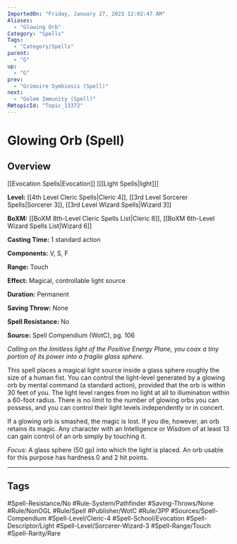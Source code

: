 ```yaml
---
ImportedOn: "Friday, January 27, 2023 12:02:47 AM"
Aliases:
  - "Glowing Orb"
Category: "Spells"
Tags:
  - "Category/Spells"
parent:
  - "G"
up:
  - "G"
prev:
  - "Grimoire Symbiosis (Spell)"
next:
  - "Golem Immunity (Spell)"
RWtopicId: "Topic_13372"
---
```

# Glowing Orb (Spell)
## Overview
[[Evocation Spells|Evocation]] \[[[Light Spells|light]]]

**Level:** [[4th Level Cleric Spells|Cleric 4]], [[3rd Level Sorcerer Spells|Sorcerer 3]], [[3rd Level Wizard Spells|Wizard 3]]

**BoXM:** [[BoXM 8th-Level Cleric Spells List|Cleric 8]], [[BoXM 6th-Level Wizard Spells List|Wizard 6]]

**Casting Time:** 1 standard action

**Components:** V, S, F

**Range:** Touch

**Effect:** Magical, controllable light source

**Duration:** Permanent

**Saving Throw:** None

**Spell Resistance:** No

**Source:** Spell Compendium (WotC), pg. 106

*Calling on the limitless light of the Positive Energy Plane, you coax a tiny portion of its power into a fragile glass sphere.*

This spell places a magical light source inside a glass sphere roughly the size of a human fist. You can control the light-level generated by a glowing orb by mental command (a standard action), provided that the orb is within 30 feet of you. The light level ranges from no light at all to illumination within a 60-foot radius. There is no limit to the number of glowing orbs you can possess, and you can control their light levels independently or in concert.

If a glowing orb is smashed, the magic is lost. If you die, however, an orb retains its magic. Any character with an Intelligence or Wisdom of at least 13 can gain control of an orb simply by touching it.

*Focus:* A glass sphere (50 gp) into which the light is placed. An orb usable for this purpose has hardness 0 and 2 hit points.


---
## Tags
#Spell-Resistance/No #Rule-System/Pathfinder #Saving-Throws/None #Rule/NonOGL #Rule/Spell #Publisher/WotC #Rule/3PP #Sources/Spell-Compendium #Spell-Level/Cleric-4 #Spell-School/Evocation #Spell-Descriptor/Light #Spell-Level/Sorcerer-Wizard-3 #Spell-Range/Touch #Spell-Rarity/Rare


